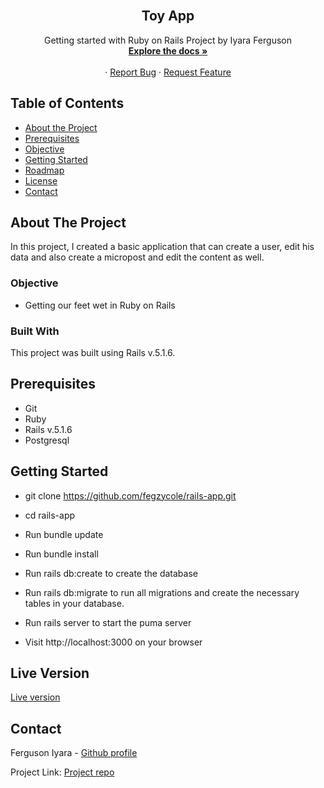 <br />
<p align="center">
 
  <h2 align="center">Toy App</h2>
  <p align="center">
    Getting started with Ruby on Rails Project by Iyara Ferguson
    <br />
    <a href="https://github.com/fegzycole/Billboard-Webscraper/tree/feature-developer"><strong>Explore the docs »</strong></a>
    <br />
    <br />
    ·
    <a href="https://github.com/fegzycole/Billboard-Webscraper/issues">Report Bug</a>
    ·
    <a href="https://github.com/fegzycole/Billboard-Webscraper">Request Feature</a>
  </p>
</p>


<!-- TABLE OF CONTENTS -->
## Table of Contents

* [About the Project](#about-the-project)
* [Prerequisites](#prerequisites)
* [Objective](#objective)
* [Getting Started](#getting-started)
* [Roadmap](#roadmap)
* [License](#license)
* [Contact](#contact)



<!-- ABOUT THE PROJECT -->
## About The Project

In this project, I created a basic application that can create a user, edit his data and also create a micropost and edit the content as well.

### Objective

 - Getting our feet wet in Ruby on Rails
 

### Built With

This project was built using Rails v.5.1.6.

## Prerequisites
 - Git
 - Ruby
 - Rails v.5.1.6
 - Postgresql


## Getting Started

- git clone https://github.com/fegzycole/rails-app.git

- cd rails-app

- Run bundle update

- Run bundle install

- Run rails db:create to create the database

- Run rails db:migrate to run all migrations and create the necessary tables in your database.

- Run rails server to start the puma server

- Visit http://localhost:3000 on your browser


## Live Version

[Live version](https://mighty-lake-61384.herokuapp.com/)


## Contact
Ferguson Iyara - [Github profile](https://github.com/fegzycole)

Project Link: [Project repo](https://github.com/fegzycole/Billboard-Webscraper/)
